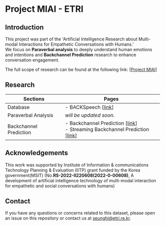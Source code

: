 # Project MIAI - ETRI

## Introduction
This project was part of the 'Artificial Intelligence Research about Multi-modal Interactions for Empathetic Conversations with Humans.'  
We focus on **Paraverbal analysis** to deeply understand human emotions and intentions and **Backchannel Prediction** research to enhance conversation engagement.

The full scope of research can be found at the following link: [[Project MIAI](https://github.com/keti-iiprc/Project-MIAI)]


## Research
| Sections              | Pages                               |
|-----------------------|--------------------------------------|
| Database             | - BACKSpeech [[link](https://github.com/etri/etri-miai/tree/main/databases/BACKSpeech)]                         |
| Paraverbal Analysis  | *will be updated soon.*                |
| Backchannel Prediction | - Backchannel Prediction [[link](https://github.com/etri/etri-miai/tree/main/backchannel)] <br> - Streaming Backchannel Prediction [[link](https://github.com/etri/etri-miai/tree/main/backchannel/streaming_bcp)] |


## Acknowledgements
This work was supported by Institute of Information & communications Technology Planning & Evaluation (IITP) grant funded by the Korea government(MSIT) (No.**RS-2022-II220608(2022-0-00608)**, A development of artificial intelligence technology of multi-modal interaction for empathetic and social conversations with humans)

## Contact
If you have any questions or concerns related to this dataset, please open an issue on this repository or contact us at [seunghi@etri.re.kr](mailto:seunghi@etri.re.kr).
